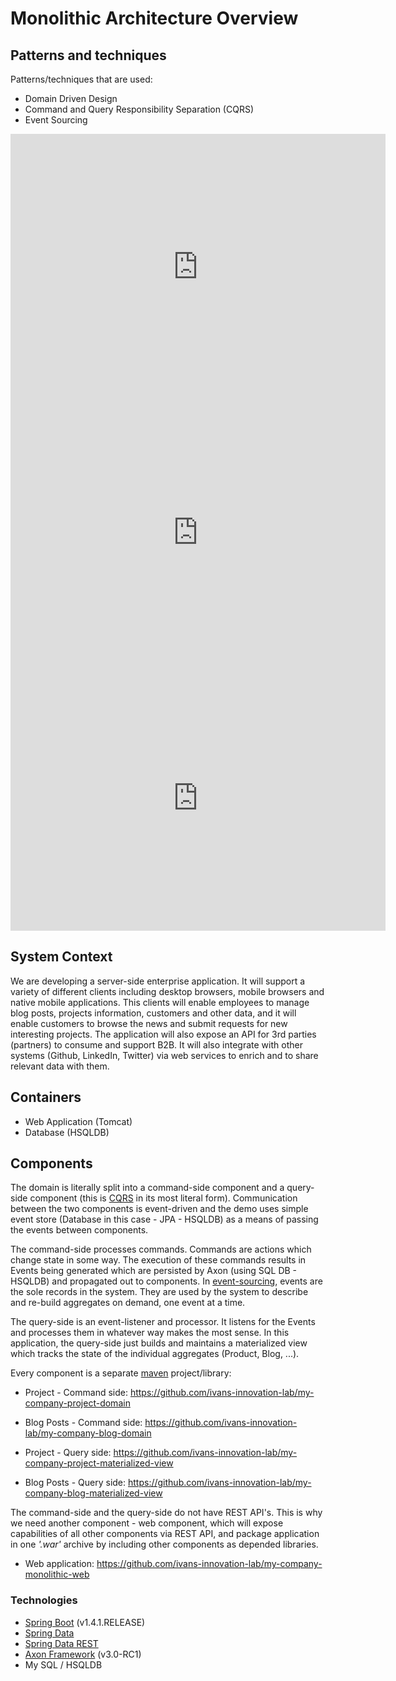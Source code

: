 # Monolithic Architecture Overview

## Patterns and techniques

Patterns/techniques that are used:

- Domain Driven Design
- Command and Query Responsibility Separation (CQRS)
- Event Sourcing

<iframe src="https://structurizr.com/embed/22311?diagram=Context&diagramSelector=false" width="600" height="425" marginwidth="0" marginheight="0" frameborder="0" scrolling="no" allowfullscreen="true"></iframe>
<iframe src="https://structurizr.com/embed/22311?diagram=Context&diagramSelector=false" width="600" height="425" marginwidth="0" marginheight="0" frameborder="0" scrolling="no" allowfullscreen="true"></iframe>

<iframe src="https://structurizr.com/embed/22311?diagram=Context&diagramSelector=false" width="600" height="425" marginwidth="0" marginheight="0" frameborder="0" scrolling="no" allowfullscreen="true"></iframe>

## System Context

We are developing a server-side enterprise application. It will support a variety of different clients including desktop browsers, mobile browsers and native mobile applications. This clients will enable employees to manage blog posts, projects information, customers and other data, and it will enable customers to browse the news and submit requests for new interesting projects. The application will also expose an API for 3rd parties (partners) to consume and support B2B. It will also integrate with other systems (Github, LinkedIn, Twitter) via web services to enrich and to share relevant data with them.

## Containers

- Web Application (Tomcat)
- Database (HSQLDB)

## Components

The domain is literally split into a command-side component and a query-side component (this is [CQRS](http://microservices.io/patterns/data/cqrs.html) in its most literal form).
Communication between the two components is event-driven and the demo uses simple event store (Database in this case - JPA - HSQLDB) as a means of passing the events between components.

The command-side processes commands. Commands are actions which change state in some way. The execution of these commands results in Events being generated which are persisted by Axon (using SQL DB - HSQLDB) and propagated out to components. In [event-sourcing](http://microservices.io/patterns/data/event-sourcing.html), events are the sole records in the system. They are used by the system to describe and re-build aggregates on demand, one event at a time.

The query-side is an event-listener and processor. It listens for the Events and processes them in whatever way makes the most sense. In this application, the query-side just builds and maintains a materialized view which tracks the state of the individual aggregates (Product, Blog, ...).

Every component is a separate [maven](https://maven.apache.org/what-is-maven.html) project/library:

- Project - Command side: https://github.com/ivans-innovation-lab/my-company-project-domain
- Blog Posts - Command side: https://github.com/ivans-innovation-lab/my-company-blog-domain

- Project - Query side: https://github.com/ivans-innovation-lab/my-company-project-materialized-view

- Blog Posts - Query side: https://github.com/ivans-innovation-lab/my-company-blog-materialized-view


The command-side and the query-side do not have REST API's.
This is why we need another component - web component, which will expose capabilities of all other components via REST API, and package application in one _'.war'_ archive by including other components as depended libraries. 
- Web application: https://github.com/ivans-innovation-lab/my-company-monolithic-web 

### Technologies

- [Spring Boot](http://projects.spring.io/spring-boot/) (v1.4.1.RELEASE)
- [Spring Data](http://projects.spring.io/spring-data/)
- [Spring Data REST](http://projects.spring.io/spring-data-rest/)
- [Axon Framework](http://www.axonframework.org/) (v3.0-RC1)
- My SQL / HSQLDB


